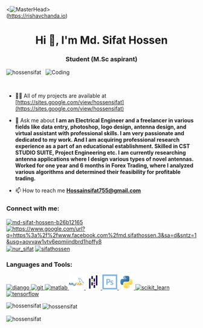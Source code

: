 <![MasterHead](https://www.google.com/search?q=AI%2FML+cover+picture&tbm=isch&ved=2ahUKEwiI-frpypv5AhW8j9gFHQUkD8kQ2-cCegQIABAA&oq=AI%2FML+cover+picture&gs_lcp=CgNpbWcQA1DgCljXLGDpMGgCcAB4AIABYogB9AKSAQE0mAEAoAEBqgELZ3dzLXdpei1pbWfAAQE&sclient=img&ei=BoHiYojeA7yf4t4Phci8yAw&bih=722&biw=1536&rlz=1C1CHBD_enBD913BD913#imgrc=nh4fPEr8TtCEDM&imgdii=phc6GfrUOr5dZM)>  
(https://rishavchanda.io)<h1 align="center">Hi 👋, I'm Md. Sifat Hossen</h1>
<h3 align="center">Student (M.Sc aspirant)</h3>
<img align="right" alt="Coding" width="400" src="https://www.google.com/search?q=animated+coding.gif&tbm=isch&ved=2ahUKEwjn6LmszJv5AhU2jNgFHW_3BPgQ2-cCegQIABAA&oq=animated+coding.gif&gs_lcp=CgNpbWcQAzIECAAQHjIECAAQHjIGCAAQHhAIMgYIABAeEAg6BggAEB4QBzoFCAAQgAQ6CAgAEB4QCBAHUMUGWMw6YKpJaAVwAHgAgAFjiAHlEpIBAjI2mAEAoAEBqgELZ3dzLXdpei1pbWfAAQE&sclient=img&ei=nYLiYqemObaY4t4P7-6TwA8&bih=664&biw=1519&rlz=1C1CHBD_enBD913BD913&hl=en#imgrc=TU6M-pr48V2rEM">

<p align="left"> <img src="https://komarev.com/ghpvc/?username=hossensifat&label=Profile%20views&color=0e75b6&style=flat" alt="hossensifat" /> </p>

<p align="left"> <a href="https://twitter.com/" target="blank"><img src="https://img.shields.io/twitter/follow/?logo=twitter&style=for-the-badge" alt="" /></a> </p>

- 👨‍💻 All of my projects are available at [https://sites.google.com/view/hossensifat](https://sites.google.com/view/hossensifat)

- 💬 Ask me about **I am an Electrical Engineer and a freelancer in various fields like data entry, photoshop, logo design, antenna design, and virtual assistant with professional skills. I am very passionate and dedicated to my work. And I am acquiring professional research experience as a part of an educational establishment. Skilled in CST STUDIO SUITE, Project Engineering etc. I am currently researching antenna applications where I design various types of novel antennas. Worked for one year and 6 months in Forex Trading, where I analyzed various algorithms and determined their feasibility for profitable trading.**

- 📫 How to reach me **Hossainsifat755@gmail.com**

<h3 align="left">Connect with me:</h3>
<p align="left">
<a href="https://linkedin.com/in/md-sifat-hossen-b26b12165" target="blank"><img align="center" src="https://raw.githubusercontent.com/rahuldkjain/github-profile-readme-generator/master/src/images/icons/Social/linked-in-alt.svg" alt="md-sifat-hossen-b26b12165" height="30" width="40" /></a>
<a href="https://fb.com/https://www.google.com/url?q=https%3a%2f%2fwww.facebook.com%2fmd.sifathossen.3&sa=d&sntz=1&usg=aovvaw1vtv6epmiindbrd1hpffy8" target="blank"><img align="center" src="https://raw.githubusercontent.com/rahuldkjain/github-profile-readme-generator/master/src/images/icons/Social/facebook.svg" alt="https://www.google.com/url?q=https%3a%2f%2fwww.facebook.com%2fmd.sifathossen.3&sa=d&sntz=1&usg=aovvaw1vtv6epmiindbrd1hpffy8" height="30" width="40" /></a>
<a href="https://instagram.com/nur_sifat" target="blank"><img align="center" src="https://raw.githubusercontent.com/rahuldkjain/github-profile-readme-generator/master/src/images/icons/Social/instagram.svg" alt="nur_sifat" height="30" width="40" /></a>
<a href="https://www.youtube.com/c/sifathossen" target="blank"><img align="center" src="https://raw.githubusercontent.com/rahuldkjain/github-profile-readme-generator/master/src/images/icons/Social/youtube.svg" alt="sifathossen" height="30" width="40" /></a>
</p>

<h3 align="left">Languages and Tools:</h3>
<p align="left"> <a href="https://www.djangoproject.com/" target="_blank" rel="noreferrer"> <img src="https://cdn.worldvectorlogo.com/logos/django.svg" alt="django" width="40" height="40"/> </a> <a href="https://git-scm.com/" target="_blank" rel="noreferrer"> <img src="https://www.vectorlogo.zone/logos/git-scm/git-scm-icon.svg" alt="git" width="40" height="40"/> </a> <a href="https://www.mathworks.com/" target="_blank" rel="noreferrer"> <img src="https://upload.wikimedia.org/wikipedia/commons/2/21/Matlab_Logo.png" alt="matlab" width="40" height="40"/> </a> <a href="https://www.mysql.com/" target="_blank" rel="noreferrer"> <img src="https://raw.githubusercontent.com/devicons/devicon/master/icons/mysql/mysql-original-wordmark.svg" alt="mysql" width="40" height="40"/> </a> <a href="https://pandas.pydata.org/" target="_blank" rel="noreferrer"> <img src="https://raw.githubusercontent.com/devicons/devicon/2ae2a900d2f041da66e950e4d48052658d850630/icons/pandas/pandas-original.svg" alt="pandas" width="40" height="40"/> </a> <a href="https://www.photoshop.com/en" target="_blank" rel="noreferrer"> <img src="https://raw.githubusercontent.com/devicons/devicon/master/icons/photoshop/photoshop-line.svg" alt="photoshop" width="40" height="40"/> </a> <a href="https://www.python.org" target="_blank" rel="noreferrer"> <img src="https://raw.githubusercontent.com/devicons/devicon/master/icons/python/python-original.svg" alt="python" width="40" height="40"/> </a> <a href="https://scikit-learn.org/" target="_blank" rel="noreferrer"> <img src="https://upload.wikimedia.org/wikipedia/commons/0/05/Scikit_learn_logo_small.svg" alt="scikit_learn" width="40" height="40"/> </a> <a href="https://www.tensorflow.org" target="_blank" rel="noreferrer"> <img src="https://www.vectorlogo.zone/logos/tensorflow/tensorflow-icon.svg" alt="tensorflow" width="40" height="40"/> </a> </p>

<p><img align="left" src="https://github-readme-stats.vercel.app/api/top-langs?username=hossensifat&show_icons=true&locale=en&layout=compact" alt="hossensifat" /></p>

<p>&nbsp;<img align="center" src="https://github-readme-stats.vercel.app/api?username=hossensifat&show_icons=true&locale=en" alt="hossensifat" /></p>

<p><img align="center" src="https://github-readme-streak-stats.herokuapp.com/?user=hossensifat&" alt="hossensifat" /></p>
